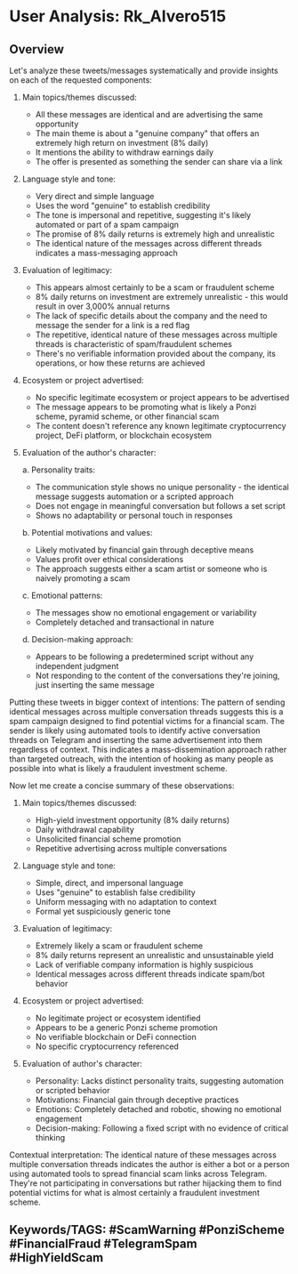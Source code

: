 # User Analysis: Rk_Alvero515

## Overview

<think>
Let's analyze these tweets/messages systematically and provide insights on each of the requested components:

1. Main topics/themes discussed:
   - All these messages are identical and are advertising the same opportunity
   - The main theme is about a "genuine company" that offers an extremely high return on investment (8% daily)
   - It mentions the ability to withdraw earnings daily
   - The offer is presented as something the sender can share via a link

2. Language style and tone:
   - Very direct and simple language
   - Uses the word "genuine" to establish credibility
   - The tone is impersonal and repetitive, suggesting it's likely automated or part of a spam campaign
   - The promise of 8% daily returns is extremely high and unrealistic
   - The identical nature of the messages across different threads indicates a mass-messaging approach

3. Evaluation of legitimacy:
   - This appears almost certainly to be a scam or fraudulent scheme
   - 8% daily returns on investment are extremely unrealistic - this would result in over 3,000% annual returns
   - The lack of specific details about the company and the need to message the sender for a link is a red flag
   - The repetitive, identical nature of these messages across multiple threads is characteristic of spam/fraudulent schemes
   - There's no verifiable information provided about the company, its operations, or how these returns are achieved

4. Ecosystem or project advertised:
   - No specific legitimate ecosystem or project appears to be advertised
   - The message appears to be promoting what is likely a Ponzi scheme, pyramid scheme, or other financial scam
   - The content doesn't reference any known legitimate cryptocurrency project, DeFi platform, or blockchain ecosystem

5. Evaluation of the author's character:

   a. Personality traits:
      - The communication style shows no unique personality - the identical message suggests automation or a scripted approach
      - Does not engage in meaningful conversation but follows a set script
      - Shows no adaptability or personal touch in responses

   b. Potential motivations and values:
      - Likely motivated by financial gain through deceptive means
      - Values profit over ethical considerations
      - The approach suggests either a scam artist or someone who is naively promoting a scam

   c. Emotional patterns:
      - The messages show no emotional engagement or variability
      - Completely detached and transactional in nature

   d. Decision-making approach:
      - Appears to be following a predetermined script without any independent judgment
      - Not responding to the content of the conversations they're joining, just inserting the same message

Putting these tweets in bigger context of intentions:
The pattern of sending identical messages across multiple conversation threads suggests this is a spam campaign designed to find potential victims for a financial scam. The sender is likely using automated tools to identify active conversation threads on Telegram and inserting the same advertisement into them regardless of context. This indicates a mass-dissemination approach rather than targeted outreach, with the intention of hooking as many people as possible into what is likely a fraudulent investment scheme.

Now let me create a concise summary of these observations:
</think>

1. Main topics/themes discussed:
   - High-yield investment opportunity (8% daily returns)
   - Daily withdrawal capability
   - Unsolicited financial scheme promotion
   - Repetitive advertising across multiple conversations

2. Language style and tone:
   - Simple, direct, and impersonal language
   - Uses "genuine" to establish false credibility
   - Uniform messaging with no adaptation to context
   - Formal yet suspiciously generic tone

3. Evaluation of legitimacy:
   - Extremely likely a scam or fraudulent scheme
   - 8% daily returns represent an unrealistic and unsustainable yield
   - Lack of verifiable company information is highly suspicious
   - Identical messages across different threads indicate spam/bot behavior

4. Ecosystem or project advertised:
   - No legitimate project or ecosystem identified
   - Appears to be a generic Ponzi scheme promotion
   - No verifiable blockchain or DeFi connection
   - No specific cryptocurrency referenced

5. Evaluation of author's character:
   - Personality: Lacks distinct personality traits, suggesting automation or scripted behavior
   - Motivations: Financial gain through deceptive practices
   - Emotions: Completely detached and robotic, showing no emotional engagement
   - Decision-making: Following a fixed script with no evidence of critical thinking

Contextual interpretation:
The identical nature of these messages across multiple conversation threads indicates the author is either a bot or a person using automated tools to spread financial scam links across Telegram. They're not participating in conversations but rather hijacking them to find potential victims for what is almost certainly a fraudulent investment scheme.

Keywords/TAGS:
#ScamWarning #PonziScheme #FinancialFraud #TelegramSpam #HighYieldScam
---
